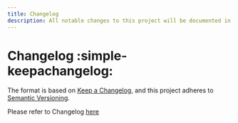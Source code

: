 ```yaml
---
title: Changelog
description: All notable changes to this project will be documented in this file.
---
```


# Changelog :simple-keepachangelog:

The format is based on [Keep a Changelog](https://keepachangelog.com/en/1.1.0/),
and this project adheres to [Semantic Versioning](https://semver.org/spec/v2.0.0.html).

Please refer to Changelog [here](https://github.com/Nicconike/Steam-Stats/blob/master/CHANGELOG.md)
